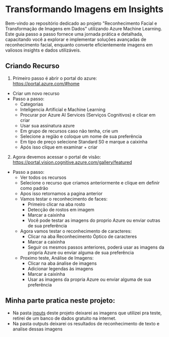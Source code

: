 
# Transformando Imagens em Insights

Bem-vindo ao repositório dedicado ao projeto "Reconhecimento Facial e Transformação de Imagens em Dados" utilizando Azure Machine Learning. Este guia passo a passo fornece uma jornada prática e detalhada, capacitando você a explorar e implementar soluções avançadas de reconhecimento facial, enquanto converte eficientemente imagens em valiosos insights e dados utilizáveis.

## Criando Recurso

1. Primeiro passo é abrir o portal do azure: https://portal.azure.com/#home
- Criar um novo recurso
- Passo a passo:
    - Categorias
    - Inteligencia Artificial e Machine Learning
    - Procurar por Azure AI Services (Serviços Cognitivos) e clicar em criar
    - Usar sua assinatura azure
    - Em grupo de recursos caso não tenha, crie um
    - Selecione a região e coloque um nome de sua preferência
    - Em tipo de preço selecione Standard S0 e marque a caixinha
    - Após isso clique em examinar + criar

2. Agora devemos acessar o portal de visão: https://portal.vision.cognitive.azure.com/gallery/featured

- Passo a passo:
    - Ver todos os recursos
    - Selecione o recurso que criamos anteriormente e clique em definir como padrão
    - Apos isso retornamos a pagina anterior 
    - Vamos testar o reconhecimento de faces:
        - Primeiro clicar na aba rosto
        - Detecção de rostos em imagem
        - Marcar a caixinha
        - Você pode testar as imagens do proprio Azure ou enviar outras de sua preferência
    - Agora vamos testar o reconhecimento de caracteres:
        - Clicar na aba Reconhecimento Óptico de caracteres
        - Marcar a caixinha
        - Seguir os mesmos passos anteriores, poderá usar as imagens da propria Azure ou enviar alguma de sua preferência
    - Proximo teste, Análise de Imagens:
        - Clicar na aba ánalise de imagens
        - Adicionar legendas às imagens
        - Marcar a caixinha
        - Usar as imagens da propria Azure ou enviar alguma de sua preferência

## Minha parte pratica neste projeto:
- Na pasta [inputs](https://github.com/lucslima96/transformando_imagens_em_insights/tree/main/inputs) deste projeto deixarei as imagens que utilizei pra teste, retirei de um banco de dados gratuito na internet.
- Na pasta outputs deixarei os resultados de reconhecimento de texto e analise dessas imagens



